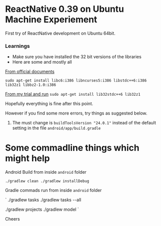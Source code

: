 ReactNative 0.39 on Ubuntu Machine  Experiement
====================

First try of ReactNative development on Ubuntu 64bit.

### Learnings

 - Make sure you have installed the 32 bit versions of the libraries
 - Here are some and mostly all

[From official documents](https://developer.android.com/studio/install.html)

`
sudo apt-get install libc6:i386 libncurses5:i386 libstdc++6:i386 lib32z1 libbz2-1.0:i386
`

[From my trial and run](https://github.com/facebook/react-native/issues/7320)
`
sudo apt-get install lib32stdc++6 lib32z1
`

Hopefully everything is fine after this point.

However if you find some more errors, try things as suggested below.

 1. The must change is `buildToolsVersion "24.0.1"` instead of the default setting in the file `android/app/build.gradle`

# Some commadline things which might help

Android Build from inside `android` folder

`
./gradlew clean
./gradlew installDebug
`

Gradle commads run from inside `android` folder

`
./gradlew tasks
./gradlew tasks --all

./gradlew projects
./gradlew model
`

Cheers